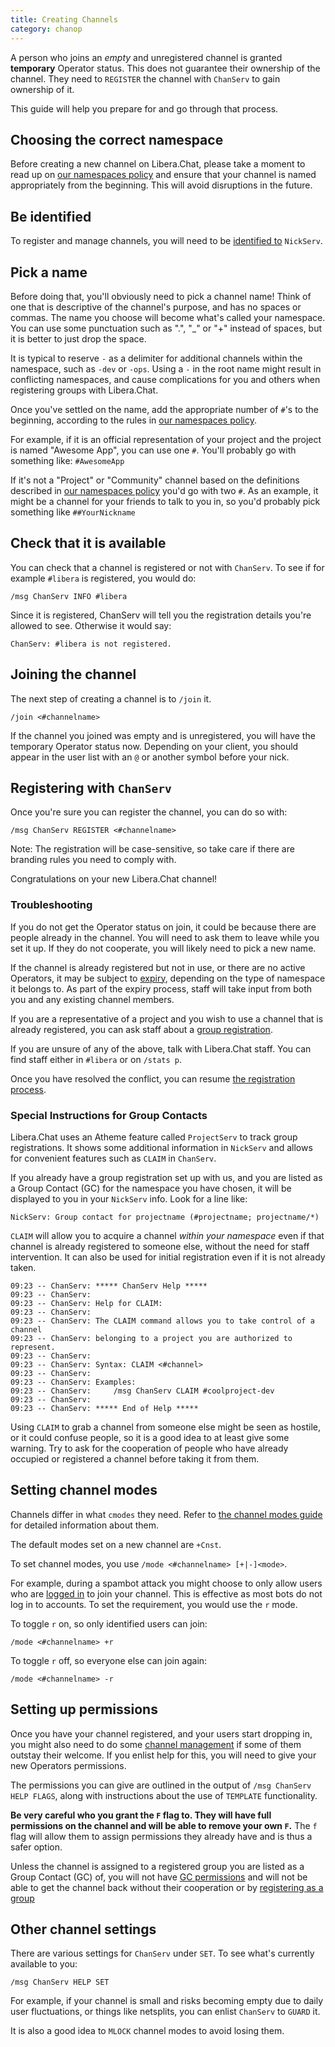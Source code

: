 ```yaml
---
title: Creating Channels
category: chanop
---
```


A person who joins an _empty_ and unregistered channel is granted
**temporary** Operator status. This does not guarantee their ownership of the
channel. They need to `REGISTER` the channel with `ChanServ` to gain ownership
of it.

This guide will help you prepare for and go through that process.

## Choosing the correct namespace

Before creating a new channel on Libera.Chat, please take a moment to read up
on [our namespaces policy](/chanreg) and ensure that your channel is named
appropriately from the beginning. This will avoid disruptions in the future.

## Be identified

To register and manage channels, you will need to be [identified to](registration#logging-in)
`NickServ`.

## Pick a name

Before doing that, you'll obviously need to pick a channel name! Think of one
that is descriptive of the channel's purpose, and has no spaces or commas.
The name you choose will become what's called your namespace. You can use
some punctuation such as ".", "_" or "+" instead of spaces, but it is better
to just drop the space.

It is typical to reserve `-` as a delimiter for additional channels within the
namespace, such as `-dev` or `-ops`. Using a `-` in the root name might result
in conflicting namespaces, and cause complications for you and others when
registering groups with Libera.Chat.

Once you've settled on the name, add the appropriate number of `#`'s to the
beginning, according to the rules in [our namespaces policy](/chanreg).

For example, if it is an official representation of your project and the
project is named "Awesome App", you can use one `#`. You'll probably go with
something like: `#AwesomeApp`

If it's not a "Project" or "Community" channel based on the definitions
described in [our namespaces policy](/chanreg) you'd go with two `#`. As an
example, it might be a channel for your friends to talk to you in, so you'd
probably pick something like `##YourNickname`

## Check that it is available

You can check that a channel is registered or not with `ChanServ`. To see if
for example `#libera` is registered, you would do:

```irc
/msg ChanServ INFO #libera
```

Since it is registered, ChanServ will tell you the registration details you're
allowed to see. Otherwise it would say:

```irc
ChanServ: #libera is not registered.
```

## Joining the channel

The next step of creating a channel is to `/join` it.

```irc
/join <#channelname>
```

If the channel you joined was empty and is unregistered, you will have the
temporary Operator status now. Depending on your client, you should appear in
the user list with an `@` or another symbol before your nick.

## Registering with `ChanServ`

Once you're sure you can register the channel, you can do so with:

```irc
/msg ChanServ REGISTER <#channelname>
```

Note: The registration will be case-sensitive, so take care if there are
branding rules you need to comply with.

Congratulations on your new Libera.Chat channel!

### Troubleshooting

If you do not get the Operator status on join, it could be because there are
people already in the channel. You will need to ask them to leave while you
set it up. If they do not cooperate, you will likely need to pick a new name.

If the channel is already registered but not in use, or there are no active
Operators, it may be subject to [expiry](/policies#channels), depending on the
type of namespace it belongs to. As part of the expiry process, staff will
take input from both you and any existing channel members.

If you are a representative of a project and you wish to use a channel that is
already registered, you can ask staff about a [group registration](chanreg).

If you are unsure of any of the above, talk with Libera.Chat staff. You can
find staff either in `#libera` or on `/stats p`.

Once you have resolved the conflict, you can resume
[the registration process](creatingchannels#registering-with-chanserv).

### Special Instructions for Group Contacts

Libera.Chat uses an Atheme feature called `ProjectServ` to track group
registrations. It shows some additional information in `NickServ` and allows
for convenient features such as `CLAIM` in `ChanServ`.

If you already have a group registration set up with us, and you are listed as
a Group Contact (GC) for the namespace you have chosen, it will be displayed
to you in your `NickServ` info. Look for a line like:

```irc
NickServ: Group contact for projectname (#projectname; projectname/*)
```

`CLAIM` will allow you to acquire a channel _within your namespace_ even if
that channel is already registered to someone else, without the need for staff
intervention. It can also be used for initial registration even if it is not
already taken.

```irc
09:23 -- ChanServ: ***** ChanServ Help *****
09:23 -- ChanServ:  
09:23 -- ChanServ: Help for CLAIM:
09:23 -- ChanServ:  
09:23 -- ChanServ: The CLAIM command allows you to take control of a channel
09:23 -- ChanServ: belonging to a project you are authorized to represent.
09:23 -- ChanServ:  
09:23 -- ChanServ: Syntax: CLAIM <#channel>                            
09:23 -- ChanServ:  
09:23 -- ChanServ: Examples:
09:23 -- ChanServ:     /msg ChanServ CLAIM #coolproject-dev            
09:23 -- ChanServ:  
09:23 -- ChanServ: ***** End of Help *****
```

Using `CLAIM` to grab a channel from someone else might be seen as hostile, or
it could confuse people, so it is a good idea to at least give some warning.
Try to ask for the cooperation of people who have already occupied or
registered a channel before taking it from them.

## Setting channel modes

Channels differ in what `cmodes` they need. Refer to
[the channel modes guide](channelmodes) for detailed information about them.

The default modes set on a new channel are `+Cnst`.

To set channel modes, you use `/mode <#channelname> [+|-]<mode>`.

For example, during a spambot attack you might choose to only allow users who
are [logged in](registration#logging_in) to join your channel. This is
effective as most bots do not log in to accounts. To set the requirement, you
would use the `r` mode.

To toggle `r` on, so only identified users can join:

```irc
/mode <#channelname> +r
```

To toggle `r` off, so everyone else can join again:

```irc
/mode <#channelname> -r
```

## Setting up permissions

Once you have your channel registered, and your users start dropping in, you
might also need to do some [channel management](catalyst) if some of them
outstay their welcome. If you enlist help for this, you will need to give your
new Operators permissions.

The permissions you can give are outlined in the output of
`/msg ChanServ HELP FLAGS`, along with instructions about the use of
`TEMPLATE` functionality.

**Be very careful who you grant the `F` flag to. They will have full
permissions on the channel and will be able to remove your own `F`.** The `f`
flag will allow them to assign permissions they already have and is thus a
safer option.

Unless the channel is assigned to a registered group you are listed as a Group
Contact (GC) of, you will not have
[GC permissions](creatingchannels#special-instructions-for-group-contacts) and
will not be able to get the channel back without their cooperation or by
[registering as a group](/chanreg)

## Other channel settings

There are various settings for `ChanServ` under `SET`. To see what's currently
available to you:

```irc
/msg ChanServ HELP SET
```

For example, if your channel is small and risks becoming empty due to daily
user fluctuations, or things like netsplits, you can enlist `ChanServ` to
`GUARD` it.

It is also a good idea to `MLOCK` channel modes to avoid losing them.
